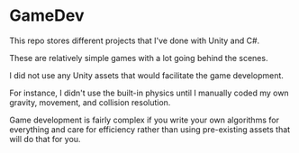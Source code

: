 # GameDev

This repo stores different projects that I've done with Unity and C#.

These are relatively simple games with a lot going behind the scenes.

I did not use any Unity assets that would facilitate the game development.

For instance, I didn't use the built-in physics until I manually coded my own gravity, movement, and collision resolution.

Game development is fairly complex if you write your own algorithms for everything and care for efficiency rather than using pre-existing assets that will do that for you.

